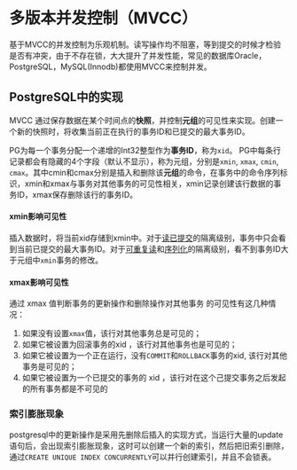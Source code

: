 # 多版本并发控制（MVCC）
基于MVCC的并发控制为乐观机制。读写操作均不阻塞，等到提交的时候才检验是否有冲突，由于不存在锁，大大提升了并发性能，常见的数据库Oracle，PostgreSQL，MySQL(Innodb)都使用MVCC来控制并发。


## PostgreSQL中的实现
MVCC 通过保存数据在某个时间点的**快照**，并控制**元组**的可见性来实现。创建一个新的快照时，将收集当前正在执行的事务ID和已提交的最大事务ID。

PG为每一个事务分配一个递增的Int32整型作为**事务ID**，称为`xid`。
PG中每条行记录都会有隐藏的4个字段（默认不显示），称为元组，分别是`xmin`, `xmax`, `cmin`, `cmax`。其中cmin和cmax分别是插入和删除该**元组**的命令，在事务中的命令序列标识，xmin和xmax与事务对其他事务的可见性相关，xmin记录创建该行数据的事务ID，xmax保存删除该行的事务ID。

#### xmin影响可见性
插入数据时，将当前xid存储到xmin中。对于[读已提交](事务隔离级别#读已提交（Read%20Committed）)的隔离级别，事务中只会看到当前已提交的最大事务ID。对于[可重复读](事务隔离级别#可重复读（Repeatable%20Read）)和[序列化](事务隔离级别.md#序列化（Serializable）)的隔离级别，看不到事务ID大于元组中`xmin`事务的修改。


#### xmax影响可见性
通过 xmax 值判断事务的更新操作和删除操作对其他事务 的可见性有这几种情况：
1) 如果没有设置`xmax`值，该行对其他事务总是可见的；
2) 如果它被设置为回滚事务的xid ，该行对其他事务也是可见的；
3) 如果它被设置为一个正在运行，没有`COMMIT`和`ROLLBACK`事务的xid, 该行对其他事务是可见的；
4) 如果它被设置为一个已提交的事务的 xid ，该行对在这个己提交事务之后发起的所有事务都是不可见的


### 索引膨胀现象
postgresql中的更新操作是采用先删除后插入的实现方式，当运行大量的update语句后，会出现索引膨胀现象，这时可以创建一个新的索引，然后把旧索引删除，通过`CREATE UNIQUE INDEX CONCURRENTLY`可以并行创建索引，并且不会锁表。

